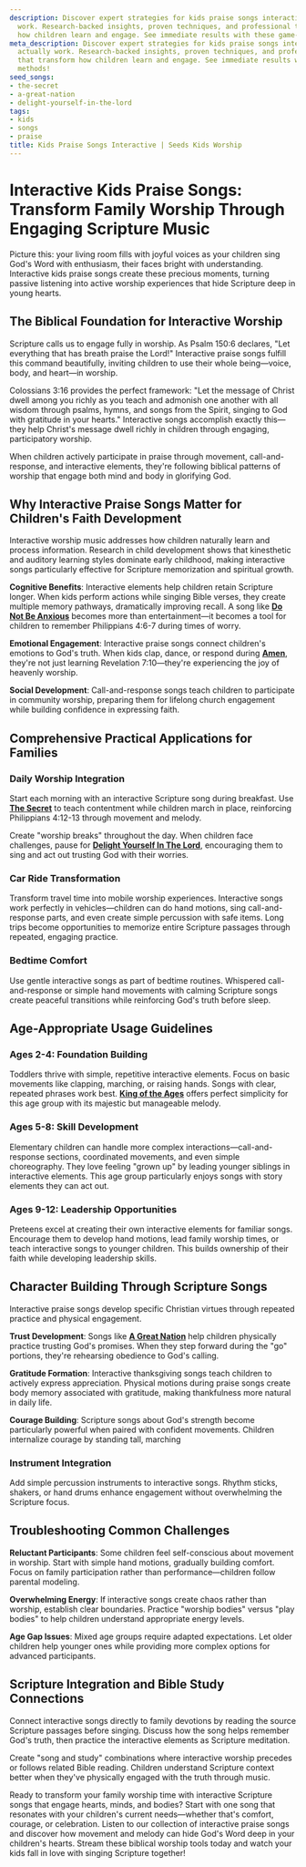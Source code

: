 ```yaml
---
description: Discover expert strategies for kids praise songs interactive that actually
  work. Research-backed insights, proven techniques, and professional tips that transform
  how children learn and engage. See immediate results with these game-changing methods!
meta_description: Discover expert strategies for kids praise songs interactive that
  actually work. Research-backed insights, proven techniques, and professional tips
  that transform how children learn and engage. See immediate results with these game-changing
  methods!
seed_songs:
- the-secret
- a-great-nation
- delight-yourself-in-the-lord
tags:
- kids
- songs
- praise
title: Kids Praise Songs Interactive | Seeds Kids Worship
---
```

# Interactive Kids Praise Songs: Transform Family Worship Through Engaging Scripture Music

Picture this: your living room fills with joyful voices as your children sing God's Word with enthusiasm, their faces bright with understanding. Interactive kids praise songs create these precious moments, turning passive listening into active worship experiences that hide Scripture deep in young hearts.

## The Biblical Foundation for Interactive Worship

Scripture calls us to engage fully in worship. As Psalm 150:6 declares, "Let everything that has breath praise the Lord!" Interactive praise songs fulfill this command beautifully, inviting children to use their whole being—voice, body, and heart—in worship.

Colossians 3:16 provides the perfect framework: "Let the message of Christ dwell among you richly as you teach and admonish one another with all wisdom through psalms, hymns, and songs from the Spirit, singing to God with gratitude in your hearts." Interactive songs accomplish exactly this—they help Christ's message dwell richly in children through engaging, participatory worship.

When children actively participate in praise through movement, call-and-response, and interactive elements, they're following biblical patterns of worship that engage both mind and body in glorifying God.

## Why Interactive Praise Songs Matter for Children's Faith Development

Interactive worship music addresses how children naturally learn and process information. Research in child development shows that kinesthetic and auditory learning styles dominate early childhood, making interactive songs particularly effective for Scripture memorization and spiritual growth.

**Cognitive Benefits**: Interactive elements help children retain Scripture longer. When kids perform actions while singing Bible verses, they create multiple memory pathways, dramatically improving recall. A song like **[Do Not Be Anxious](https://seedskidsworship.com/product/do-not-be-anxious-philippians-46-7-2/)** becomes more than entertainment—it becomes a tool for children to remember Philippians 4:6-7 during times of worry.

**Emotional Engagement**: Interactive praise songs connect children's emotions to God's truth. When kids clap, dance, or respond during **[Amen](https://seedskidsworship.com/product/seeds-of-praise-vol-3/)**, they're not just learning Revelation 7:10—they're experiencing the joy of heavenly worship.

**Social Development**: Call-and-response songs teach children to participate in community worship, preparing them for lifelong church engagement while building confidence in expressing faith.

## Comprehensive Practical Applications for Families

### Daily Worship Integration
Start each morning with an interactive Scripture song during breakfast. Use **[The Secret](https://seedskidsworship.com/product/the-secret-philippians-412-13/)** to teach contentment while children march in place, reinforcing Philippians 4:12-13 through movement and melody.

Create "worship breaks" throughout the day. When children face challenges, pause for **[Delight Yourself In The Lord](https://seedskidsworship.com/product/seeds-of-purpose-vol-4/)**, encouraging them to sing and act out trusting God with their worries.

### Car Ride Transformation
Transform travel time into mobile worship experiences. Interactive songs work perfectly in vehicles—children can do hand motions, sing call-and-response parts, and even create simple percussion with safe items. Long trips become opportunities to memorize entire Scripture passages through repeated, engaging practice.

### Bedtime Comfort
Use gentle interactive songs as part of bedtime routines. Whispered call-and-response or simple hand movements with calming Scripture songs create peaceful transitions while reinforcing God's truth before sleep.

## Age-Appropriate Usage Guidelines

### Ages 2-4: Foundation Building
Toddlers thrive with simple, repetitive interactive elements. Focus on basic movements like clapping, marching, or raising hands. Songs with clear, repeated phrases work best. **[King of the Ages](https://seedskidsworship.com/product/king-of-the-ages-1-timothy-117/)** offers perfect simplicity for this age group with its majestic but manageable melody.

### Ages 5-8: Skill Development
Elementary children can handle more complex interactions—call-and-response sections, coordinated movements, and even simple choreography. They love feeling "grown up" by leading younger siblings in interactive elements. This age group particularly enjoys songs with story elements they can act out.

### Ages 9-12: Leadership Opportunities
Preteens excel at creating their own interactive elements for familiar songs. Encourage them to develop hand motions, lead family worship times, or teach interactive songs to younger children. This builds ownership of their faith while developing leadership skills.

## Character Building Through Scripture Songs

Interactive praise songs develop specific Christian virtues through repeated practice and physical engagement.

**Trust Development**: Songs like **[A Great Nation](https://seedskidsworship.com/product/a-great-nation-genesis-121-2/)** help children physically practice trusting God's promises. When they step forward during the "go" portions, they're rehearsing obedience to God's calling.

**Gratitude Formation**: Interactive thanksgiving songs teach children to actively express appreciation. Physical motions during praise songs create body memory associated with gratitude, making thankfulness more natural in daily life.

**Courage Building**: Scripture songs about God's strength become particularly powerful when paired with confident movements. Children internalize courage by standing tall, marching

### Instrument Integration
Add simple percussion instruments to interactive songs. Rhythm sticks, shakers, or hand drums enhance engagement without overwhelming the Scripture focus.

## Troubleshooting Common Challenges

**Reluctant Participants**: Some children feel self-conscious about movement in worship. Start with simple hand motions, gradually building comfort. Focus on family participation rather than performance—children follow parental modeling.

**Overwhelming Energy**: If interactive songs create chaos rather than worship, establish clear boundaries. Practice "worship bodies" versus "play bodies" to help children understand appropriate energy levels.

**Age Gap Issues**: Mixed age groups require adapted expectations. Let older children help younger ones while providing more complex options for advanced participants.

## Scripture Integration and Bible Study Connections

Connect interactive songs directly to family devotions by reading the source Scripture passages before singing. Discuss how the song helps remember God's truth, then practice the interactive elements as Scripture meditation.

Create "song and study" combinations where interactive worship precedes or follows related Bible reading. Children understand Scripture context better when they've physically engaged with the truth through music.

Ready to transform your family worship time with interactive Scripture songs that engage hearts, minds, and bodies? Start with one song that resonates with your children's current needs—whether that's comfort, courage, or celebration. Listen to our collection of interactive praise songs and discover how movement and melody can hide God's Word deep in your children's hearts. Stream these biblical worship tools today and watch your kids fall in love with singing Scripture together!

<script type="application/ld+json">
{
  "@context": "https://schema.org",
  "@type": "Article",
  "headline": "Kids Praise Songs Interactive",
  "author": {
    "@type": "Organization",
    "name": "Seeds Kids Worship"
  },
  "publisher": {
    "@type": "Organization",
    "name": "Seeds Kids Worship",
    "logo": {
      "@type": "ImageObject",
      "url": "https://seedskidsworship.com/logo.png"
    }
  },
  "datePublished": "2025-09-05T14:04:51.755128",
  "dateModified": "2025-09-05T14:04:51.755153",
  "description": "Discover expert strategies for kids praise songs interactive that actually work. Research-backed insights, proven techniques, and professional tips that transfo",
  "mainEntityOfPage": {
    "@type": "WebPage",
    "@id": "https://seedskidsworship.com/activities/kids-praise-songs-interactive/"
  }
}
</script>

<script type="application/ld+json">
{
  "@context": "https://schema.org",
  "@type": "Product",
  "name": "The Secret",
  "description": "Encouraging song about finding contentment and strength in Christ from Philippians 4:12-13",
  "url": "https://seedskidsworship.com/product/the-secret-philippians-412-13/",
  "brand": {
    "@type": "Brand",
    "name": "Seeds Kids Worship"
  },
  "category": "Children's Christian Music",
  "album": "The Power of Encouragement"
}
</script>

<script type="application/ld+json">
{
  "@context": "https://schema.org",
  "@type": "Product",
  "name": "A Great Nation",
  "description": "Scripture-based worship song helping children memorize God's promise to Abraham about making him into a great nation",
  "url": "https://seedskidsworship.com/product/a-great-nation-genesis-121-2/",
  "brand": {
    "@type": "Brand",
    "name": "Seeds Kids Worship"
  },
  "category": "Children's Christian Music",
  "album": "Trust"
}
</script>

<script type="application/ld+json">
{
  "@context": "https://schema.org",
  "@type": "Product",
  "name": "Delight Yourself In The Lord",
  "description": "Scripture-based worship song from Psalm 37:4-6 teaching children to delight in the Lord and commit their way to Him. Designed for children's ministry and family worship helping kids memorize God's Word through engaging music and worship.",
  "url": "https://seedskidsworship.com/product/seeds-of-purpose-vol-4/",
  "brand": {
    "@type": "Brand",
    "name": "Seeds Kids Worship"
  },
  "category": "Children's Christian Music",
  "album": "Seeds of Purpose"
}
</script>

<script type="application/ld+json">
{
  "@context": "https://schema.org",
  "@type": "Product",
  "name": "Amen",
  "description": "Worship song of praise declaring salvation belongs to God with heavenly acclamation",
  "url": "https://seedskidsworship.com/product/seeds-of-praise-vol-3/",
